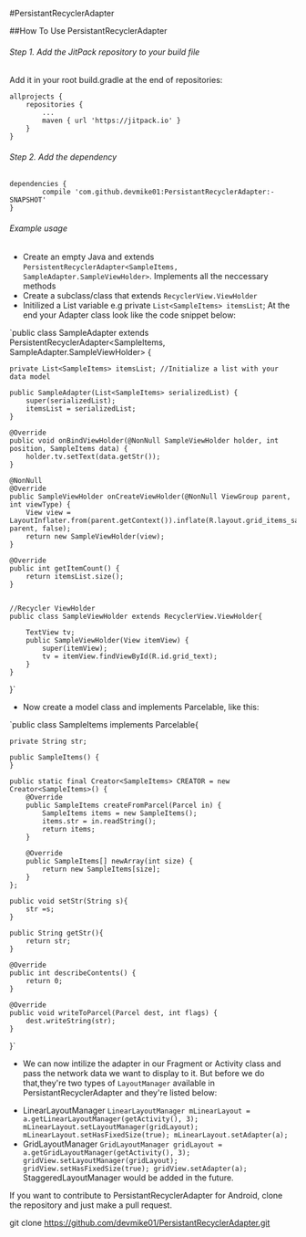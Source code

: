 #PersistantRecyclerAdapter

##How To Use PersistantRecyclerAdapter

###### Step 1. Add the JitPack repository to your build file 

Add it in your root build.gradle at the end of repositories:

	allprojects {
		repositories {
			...
			maven { url 'https://jitpack.io' }
		}
	}

###### Step 2. Add the dependency

	dependencies {
	        compile 'com.github.devmike01:PersistantRecyclerAdapter:-SNAPSHOT'
	}
   
   
###### Example usage
- Create an empty Java and extends `PersistentRecyclerAdapter<SampleItems, SampleAdapter.SampleViewHolder>`. Implements all the neccessary methods
- Create a subclass/class that extends `RecyclerView.ViewHolder`
- Initilized a List variable e.g private `List<SampleItems> itemsList`;
At the end your Adapter class look like the code snippet below:

`public class SampleAdapter extends PersistentRecyclerAdapter<SampleItems, SampleAdapter.SampleViewHolder> {

    private List<SampleItems> itemsList; //Initialize a list with your data model

    public SampleAdapter(List<SampleItems> serializedList) {
        super(serializedList);
        itemsList = serializedList;
    }

    @Override
    public void onBindViewHolder(@NonNull SampleViewHolder holder, int position, SampleItems data) {
        holder.tv.setText(data.getStr());
    }

    @NonNull
    @Override
    public SampleViewHolder onCreateViewHolder(@NonNull ViewGroup parent, int viewType) {
        View view = LayoutInflater.from(parent.getContext()).inflate(R.layout.grid_items_sample, parent, false);
        return new SampleViewHolder(view);
    }

    @Override
    public int getItemCount() {
        return itemsList.size();
    }


    //Recycler ViewHolder
    public class SampleViewHolder extends RecyclerView.ViewHolder{

        TextView tv;
        public SampleViewHolder(View itemView) {
            super(itemView);
            tv = itemView.findViewById(R.id.grid_text);
        }
    }
}`

- Now create a model class and implements Parcelable, like this:

`public class SampleItems implements Parcelable{

    private String str;

    public SampleItems() {
    }

    public static final Creator<SampleItems> CREATOR = new Creator<SampleItems>() {
        @Override
        public SampleItems createFromParcel(Parcel in) {
            SampleItems items = new SampleItems();
            items.str = in.readString();
            return items;
        }

        @Override
        public SampleItems[] newArray(int size) {
            return new SampleItems[size];
        }
    };

    public void setStr(String s){
        str =s;
    }

    public String getStr(){
        return str;
    }

    @Override
    public int describeContents() {
        return 0;
    }

    @Override
    public void writeToParcel(Parcel dest, int flags) {
        dest.writeString(str);
    }
}`

- We can now intilize the adapter in our Fragment or Activity class and pass the network data we want to display to it. But before we do that,they're two types of `LayoutManager` available in PersistantRecyclerAdapter and they're listed below:
* LinearLayoutManager
`LinearLayoutManager mLinearLayout = a.getLinearLayoutManager(getActivity(), 3);
 mLinearLayout.setLayoutManager(gridLayout);
 mLinearLayout.setHasFixedSize(true);
 mLinearLayout.setAdapter(a);`
* GridLayoutManager
`GridLayoutManager gridLayout = a.getGridLayoutManager(getActivity(), 3);
 gridView.setLayoutManager(gridLayout);
 gridView.setHasFixedSize(true);
 gridView.setAdapter(a);`
StaggeredLayoutManager would be added in the future. 

If you want to contribute to PersistantRecyclerAdapter for Android, clone the repository and just make a pull request.

git clone https://github.com/devmike01/PersistantRecyclerAdapter.git



